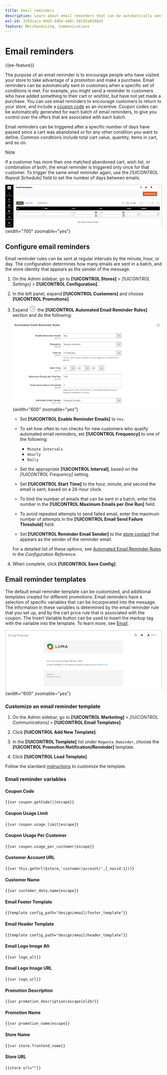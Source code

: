 ```yaml
---
title: Email reminders
description: Learn about email reminders that can be automatically sent to customers when a specific set of conditions is met.
exl-id: 3293caca-9dd3-4d64-a80c-58c92a9208e5
feature: Merchandising, Communications
---
```

# Email reminders

{{ee-feature}}

The purpose of an email reminder is to encourage people who have visited your store to take advantage of a promotion and make a purchase. Email reminders can be automatically sent to customers when a specific set of conditions is met. For example, you might send a reminder to customers who have added something to their cart or wishlist, but have not yet made a purchase. You can use email reminders to encourage customers to return to your store, and include a [coupon code](price-rules-cart-coupon.md) as an incentive. Coupon codes can be automatically generated for each batch of email reminders, to give you control over the offers that are associated with each batch.

Email reminders can be triggered after a specific number of days have passed since a cart was abandoned or for any other condition you want to define. Common conditions include total cart value, quantity, items in cart, and so on.

>[!NOTE]
>
>If a customer has more than one matched abandoned cart, wish list, or combination of both, the email reminder is triggered only once for that customer. To trigger the same email reminder again, use the _[!UICONTROL Repeat Schedule]_ field to set the number of days between emails.

![Email reminders](./assets/email-reminders.png){width="700" zoomable="yes"}

## Configure email reminders

Email reminder rules can be sent at regular intervals by the minute, hour, or day. The configuration determines how many emails are sent in a batch, and the store identity that appears as the sender of the message.

1. On the _Admin_ sidebar, go to **[!UICONTROL Stores]** > _[!UICONTROL Settings]_ > **[!UICONTROL Configuration]**.

1. In the left panel, expand **[!UICONTROL Customers]** and choose **[!UICONTROL Promotions]**.

1. Expand ![Expansion selector](../assets/icon-display-expand.png) the **[!UICONTROL Automated Email Reminder Rules]** section and do the following:

   ![Customers configuration - automated email reminder rules](../configuration-reference/customers/assets/promotions-automated-email-reminder-rules.png){width="600" zoomable="yes"}

   - Set **[!UICONTROL Enable Reminder Emails]** to `Yes`.

   - To set how often to run checks for new customers who qualify automated email reminders, set **[!UICONTROL Frequency]** to one of the following:

      - `Minute Intervals`
      - `Hourly`
      - `Daily`

   - Set the appropriate **[!UICONTROL Interval]**, based on the _[!UICONTROL Frequency]_ setting.

   - Set **[!UICONTROL Start Time]** to the hour, minute, and second the email is sent, based on a 24-hour clock.

   - To limit the number of emails that can be sent in a batch, enter the number in the **[!UICONTROL Maximum Emails per One Run]** field.

   - To avoid repeated attempts to send failed email, enter the maximum number of attempts in the **[!UICONTROL Email Send Failure Threshold]** field.

   - Set **[!UICONTROL Reminder Email Sender]** to the [store contact](../getting-started/store-details.md#store-email-addresses) that appears as the sender of the reminder email.

   For a detailed list of these options, see [Automated Email Reminder Rules](../configuration-reference/customers/promotions.md#automated-email-reminder-rules) in the _Configuration Reference_.

1. When complete, click **[!UICONTROL Save Config]**.

## Email reminder templates

The default email reminder template can be customized, and additional templates created for different promotions. Email reminders have a selection of specific variables that can be incorporated into the message. The information in these variables is determined by the email reminder rule that you set up, and by the cart price rule that is associated with the coupon. The Insert Variable button can be used to insert the markup tag with the variable into the template. To learn more, see [Email](../systems/email-templates.md).

![Email reminder preview](./assets/email-reminder-preview-promotion-template.png){width="600" zoomable="yes"}

### Customize an email reminder template

1. On the _Admin_ sidebar, go to **[!UICONTROL Marketing]** > _[!UICONTROL Communications]_ > **[!UICONTROL Email Templates]**.

1. Click **[!UICONTROL Add New Template]**.

1. In the **[!UICONTROL Template]** list under `Magento_Reminder`, choose the **[!UICONTROL Promotion Notification/Reminder]** template.

1. Click **[!UICONTROL Load Template]**.

Follow the standard [instructions](../systems/email-template-custom.md) to customize the template.

### Email reminder variables

#### Coupon Code

   ```
   {{var coupon.getCode()|escape}}
   ```

#### Coupon Usage Limit

   ```
   {{var coupon.usage_limit|escape}}
   ```

#### Coupon Usage Per Customer

   ```
   {{var coupon.usage_per_customer|escape}}
   ```

#### Customer Account URL

   ```
   {{var this.getUrl($store,'customer/account/',[_nosid:1])}}
   ```

#### Customer Name

   ```
   {{var customer_data.name|escape}}
   ```

#### Email Footer Template

   ```
   {{template config_path="design/email/footer_template"}}
   ```

#### Email Header Template

   ```
   {{template config_path="design/email/header_template"}}
   ```

#### Email Logo Image Alt

   ```
   {{var logo_alt}}
   ```

#### Email Logo Image URL

   ```
   {{var logo_url}}
   ```

#### Promotion Description

   ```
   {{var promotion_description|escape|nl2br}}
   ```

#### Promotion Name

   ```
   {{var promotion_name|escape}}
   ```

#### Store Name

   ```
   {{var store.frontend_name}}
   ```

#### Store URL

   ```
   {{store url=""}}
   ```

